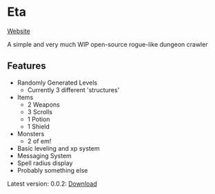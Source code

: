 # Eta
[Website](https://jadenhoenes.github.io/Eta/)

A simple and very much WIP open-source rogue-like dungeon crawler

## Features
* Randomly Generated Levels
  * Currently 3 different 'structures'
* Items
  * 2 Weapons
  * 3 Scrolls
  * 1 Potion
  * 1 Shield
* Monsters
  * 2 of em!
* Basic leveling and xp system
* Messaging System
* Spell radius display
* Probably something else


Latest version: 0.0.2:
[Download](https://drive.google.com/uc?export=download&id=1tBCBQ8jQs1U54mRWi5Cg2r88iGuLxHrA)
